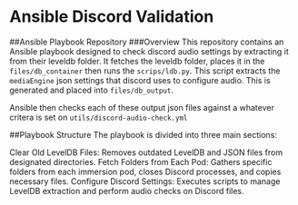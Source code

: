# Ansible Discord Validation

##Ansible Playbook Repository
###Overview
This repository contains an Ansible playbook designed to check discord audio settings by extracting it from their leveldb folder. It fetches the leveldb folder, places it in the `files/db_container` then runs the `scrips/ldb.py`. This script extracts the `mediaEngine` json settings that discord uses to configure audio. This is generated and placed into `files/db_output`. 

Ansible then checks each of these output json files against a whatever critera is set on `utils/discord-audio-check.yml`

##Playbook Structure
The playbook is divided into three main sections:

Clear Old LevelDB Files: Removes outdated LevelDB and JSON files from designated directories.
Fetch Folders from Each Pod: Gathers specific folders from each immersion pod, closes Discord processes, and copies necessary files.
Configure Discord Settings: Executes scripts to manage LevelDB extraction and perform audio checks on Discord files.

